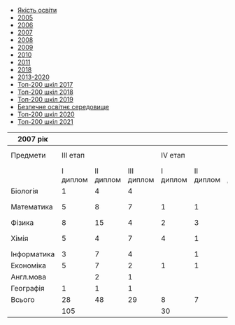 - [Якість освіти](/якість-освіти/)
- [2005](/якість-освіти/2005/)
- [2006](/якість-освіти/2006/)
- [2007](/якість-освіти/2007/)
- [2008](/якість-освіти/2008/)
- [2009](/якість-освіти/2009/)
- [2010](/якість-освіти/2010/)
- [2011](/якість-освіти/2011/)
- [2018](/якість-освіти/2018/)
- [2013-2020](/якість-освіти/2013-2020/)
- [Топ-200 шкіл 2017](/якість-освіти/топ-200-шкіл-2017/)
- [Топ-200 шкіл 2018](/якість-освіти/топ-200-шкіл-2018/)
- [Топ-200 шкіл 2019](/якість-освіти/топ-200-шкіл-2019/)
- [Безпечне освітнє середовище](/якість-освіти/безпечне-освітнє-середовище/)
- [Топ-200 шкіл 2020](/якість-освіти/топ-200-шкіл-2020/)
- [Топ-200 шкіл 2021](/якість-освіти/топ-200-шкіл-2021/)

|  2007 рік   |          |           |            |          |           |            |                      |               |
| ----------- | -------- | --------- | ---------- | -------- | --------- | ---------- | -------------------- | ------------- |
|  Предмети   | III етап |           |            | IV етап  |           |            | Міжнародні олімпіади |               |
|             | I диплом | II диплом | III диплом | I диплом | II диплом | III диплом |      Відбір МО       |      МО       |
|  Біологія   |    1     |     4     |     4      |          |           |     2      |                      |               |
| Математика  |    5     |     8     |     7      |    1     |     1     |     1      |          1           | Золота медаль |
|   Фізика    |    8     |    15     |     4      |    2     |     3     |     5      |                      |               |
|    Хімія    |    5     |     4     |     7      |    4     |     1     |     4      |          1           | Срібна медаль |
| Інформатика |    3     |     7     |     4      |          |     1     |     1      |          1           |               |
|  Економіка  |    5     |     7     |     2      |    1     |     1     |            |                      |               |
|  Англ.мова  |          |     2     |     1      |          |           |     1      |                      |               |
|  Географія  |    1     |     1     |     1      |          |           |     1      |                      |               |
|   Всього    |    28    |    48     |     29     |    8     |     7     |     15     |                      |               |
|             |   105    |           |            |    30    |           |            |                      |               |
